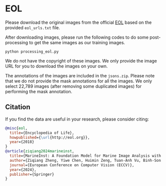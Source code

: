 # EOL

Please download the original images from the official [EOL](https://www.eol.org/) based on the provided `eol_urls.txt` file.

After downloading images, please run the following codes to do some post-processing to get the same images as our training images.

```
python processing_eol.py
```

We do not have the copyright of these images. We only provide the image URL for you to download the images on your own.

The annotations of the images are included in the `jsons.zip`. Please note that we do not provide the mask annotations for all the images. We only select 22,789 images (after removing some duplicated images) for performing the mask annotation.

## Citation

If you find the data are useful in your research, please consider citing:

```bibtex
@misc{eol,
  title={Encyclopedia of Life},
  howpublished={\url{http://eol.org}},
  year={2018}
}
@article{ziqiang2024marineinst,
  title={MarineInst: A Foundation Model for Marine Image Analysis with Instance Visual Description},
  author={Ziqiang Zheng, Yiwe Chen, Huimin Zeng, Tuan-Anh Vu, Binh-Son Hua, Sai-Kit Yeung},
  journal={European Conference on Computer Vision (ECCV)},
  year={2024},
  publisher={Springer}
}
```
